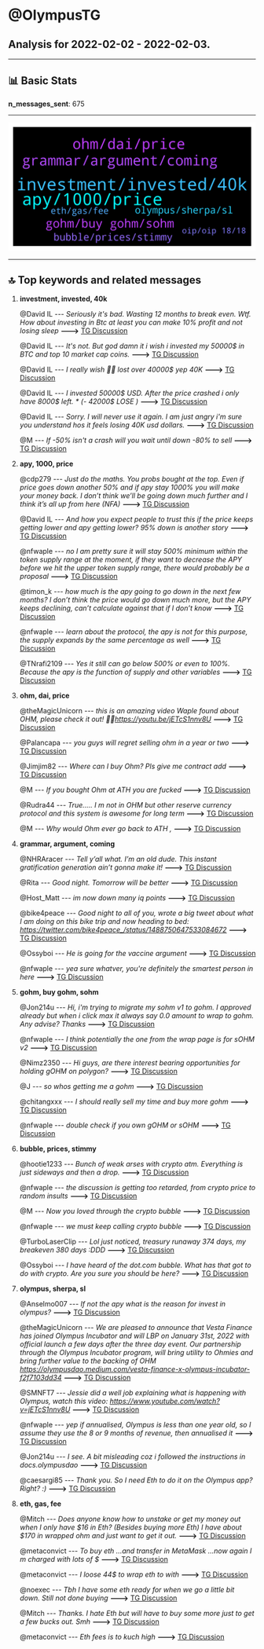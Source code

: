 # **@OlympusTG**
 ## Analysis for **2022-02-02** - **2022-02-03**.

---

## 📊 **Basic Stats**

**n_messages_sent**: 675

---
![wordcloud](OlympusTG_1Days_wordcloud.png)

---


## 🔝 **Top keywords and related messages**

1. **investment, invested, 40k**

    @David IL --- *Seriously it's bad. Wasting 12 months to break even. Wtf. How about investing in Btc at least you can make 10% profit and not losing sleep* **--->** [TG Discussion](https://t.me/OlympusTG/177486)

    @David IL --- *It's not. But god damn it i wish i invested my 50000$ in BTC and top 10 market cap coins.* **--->** [TG Discussion](https://t.me/OlympusTG/177293)

    @David IL --- *I really wish 🥲🥲 lost over 40000$ yep 40K* **--->** [TG Discussion](https://t.me/OlympusTG/177201)

    @David IL --- *I invested 50000$ USD. After the price crashed i only have 8000$ left. * (- 42000$ LOSE  )* **--->** [TG Discussion](https://t.me/OlympusTG/177209)

    @David IL --- *Sorry. I will never use it again. I am just angry i'm sure you understand hos it feels losing 40K usd dollars.* **--->** [TG Discussion](https://t.me/OlympusTG/177350)

    @M --- *If -50% isn't a crash will you wait until down -80% to sell* **--->** [TG Discussion](https://t.me/OlympusTG/177596)

2. **apy, 1000, price**

    @cdp279 --- *Just do the maths. You probs bought at the top. Even if price goes down another 50% and if apy stay 1000% you will make your money back. I don’t think we’ll be going down much further and I think it’s all up from here (NFA)* **--->** [TG Discussion](https://t.me/OlympusTG/177852)

    @David IL --- *And how you expect people to trust this if the price keeps getting lower and apy getting lower? 95% down is another story* **--->** [TG Discussion](https://t.me/OlympusTG/177415)

    @nfwaple --- *no I am pretty sure it will stay 500% minimum within the token supply range at the moment, if they want to decrease the APY before we hit the upper token supply range, there would probably be a proposal* **--->** [TG Discussion](https://t.me/OlympusTG/177903)

    @timon_k --- *how much is the apy going to go down in the next few months?  I don’t think the price would go down much more, but the APY keeps declining, can’t calculate against that if I don’t know* **--->** [TG Discussion](https://t.me/OlympusTG/178103)

    @nfwaple --- *learn about the protocol, the apy is not for this purpose, the supply expands by the same percentage as well* **--->** [TG Discussion](https://t.me/OlympusTG/177221)

    @TNrafi2109 --- *Yes it still can go below 500% or even to 100%. Because the apy is the function of supply and other variables* **--->** [TG Discussion](https://t.me/OlympusTG/177900)

3. **ohm, dai, price**

    @theMagicUnicorn --- *this is an amazing video Waple found about OHM, please check it out! 💚💚https://youtu.be/jETcS1nnv8U* **--->** [TG Discussion](https://t.me/OlympusTG/178505)

    @Palancapa --- *you guys will regret selling ohm in a year or two* **--->** [TG Discussion](https://t.me/OlympusTG/177146)

    @Jimjim82 --- *Where can I buy Ohm? Pls give me contract add* **--->** [TG Discussion](https://t.me/OlympusTG/178536)

    @M --- *If you bought Ohm at ATH you are fucked* **--->** [TG Discussion](https://t.me/OlympusTG/177554)

    @Rudra44 --- *True..... I m not in OHM but other reserve currency protocol and this system is awesome for long term* **--->** [TG Discussion](https://t.me/OlympusTG/177151)

    @M --- *Why would Ohm ever go back to ATH ,* **--->** [TG Discussion](https://t.me/OlympusTG/177533)

4. **grammar, argument, coming**

    @NHRAracer --- *Tell y’all what. I’m an old dude. This instant gratification generation ain’t gonna make it!* **--->** [TG Discussion](https://t.me/OlympusTG/177382)

    @Rita --- *Good night. Tomorrow will be better* **--->** [TG Discussion](https://t.me/OlympusTG/178579)

    @Host_Matt --- *im now down many iq points* **--->** [TG Discussion](https://t.me/OlympusTG/177709)

    @bike4peace --- *Good night to all of you, wrote a big tweet about what I am doing on this bike trip and now heading to bed: https://twitter.com/bike4peace_/status/1488750647533084672* **--->** [TG Discussion](https://t.me/OlympusTG/177861)

    @Ossyboi --- *He is going for the vaccine argument* **--->** [TG Discussion](https://t.me/OlympusTG/177646)

    @nfwaple --- *yea sure whatver, you're definitely the smartest person in here* **--->** [TG Discussion](https://t.me/OlympusTG/177610)

5. **gohm, buy gohm, sohm**

    @Jon214u --- *Hi, i'm trying to migrate my sohm v1 to gohm. I approved already but when i click max it always say 0.0 amount to wrap to gohm. Any advise? Thanks* **--->** [TG Discussion](https://t.me/OlympusTG/177906)

    @nfwaple --- *I think potentially the one from the wrap page is for sOHM v2* **--->** [TG Discussion](https://t.me/OlympusTG/177919)

    @Nimz2350 --- *Hi guys, are there interest bearing opportunities for holding gOHM on polygon?* **--->** [TG Discussion](https://t.me/OlympusTG/177747)

    @J --- *so whos getting me a gohm* **--->** [TG Discussion](https://t.me/OlympusTG/178570)

    @chitangxxx --- *I should really sell my time and buy more gohm* **--->** [TG Discussion](https://t.me/OlympusTG/178330)

    @nfwaple --- *double check if you own gOHM or sOHM* **--->** [TG Discussion](https://t.me/OlympusTG/177907)

6. **bubble, prices, stimmy**

    @hootie1233 --- *Bunch of weak arses with crypto atm. Everything is just sideways and then a drop.* **--->** [TG Discussion](https://t.me/OlympusTG/178133)

    @nfwaple --- *the discussion is getting too retarded, from crypto price to random insults* **--->** [TG Discussion](https://t.me/OlympusTG/177669)

    @M --- *Now you loved through the crypto bubble* **--->** [TG Discussion](https://t.me/OlympusTG/177508)

    @nfwaple --- *we must keep calling crypto bubble* **--->** [TG Discussion](https://t.me/OlympusTG/177553)

    @TurboLaserClip --- *Lol just noticed,  treasury runaway 374 days,  my breakeven 380 days :DDD* **--->** [TG Discussion](https://t.me/OlympusTG/178189)

    @Ossyboi --- *I have heard of the dot.com bubble. What has that got to do with crypto. Are you sure you should be here?* **--->** [TG Discussion](https://t.me/OlympusTG/177515)

7. **olympus, sherpa, sl**

    @Anselmo007 --- *If not the apy what is the reason for invest in olympus?* **--->** [TG Discussion](https://t.me/OlympusTG/177402)

    @theMagicUnicorn --- *We are pleased to announce that Vesta Finance has joined Olympus Incubator and will LBP on January 31st, 2022 with official launch a few days after the three day event. Our partnership through the Olympus Incubator program, will bring utility to Ohmies and bring further value to the backing of OHM  https://olympusdao.medium.com/vesta-finance-x-olympus-incubator-f2f7103dd34* **--->** [TG Discussion](https://t.me/OlympusTG/178285)

    @SMNFT7 --- *Jessie did a well job explaining what is happening with Olympus, watch this video:   https://www.youtube.com/watch?v=jETcS1nnv8U* **--->** [TG Discussion](https://t.me/OlympusTG/178062)

    @nfwaple --- *yep if annualised, Olympus is less than one year old, so I assume they use the 8 or 9 months of revenue, then annualised it* **--->** [TG Discussion](https://t.me/OlympusTG/178246)

    @Jon214u --- *I see. A bit misleading coz i followed the instructions in docs.olympusdao* **--->** [TG Discussion](https://t.me/OlympusTG/177923)

    @caesargi85 --- *Thank you. So I need Eth to do it on the Olympus app? Right? :)* **--->** [TG Discussion](https://t.me/OlympusTG/178009)

8. **eth, gas, fee**

    @Mitch --- *Does anyone know how to unstake or get my money out when I only have $16 in Eth? (Besides buying more Eth) I have about $170 in wrapped ohm and just want to get it out.* **--->** [TG Discussion](https://t.me/OlympusTG/177274)

    @metaconvict --- *To buy eth ...and transfer in MetaMask ...now again I m charged with lots of $* **--->** [TG Discussion](https://t.me/OlympusTG/178430)

    @metaconvict --- *I loose 44$ to wrap eth to with* **--->** [TG Discussion](https://t.me/OlympusTG/178403)

    @noexec --- *Tbh I have some eth ready for when we go a little bit down. Still not done buying* **--->** [TG Discussion](https://t.me/OlympusTG/177855)

    @Mitch --- *Thanks. I hate Eth but will have to buy some more just to get a few bucks out. Smh* **--->** [TG Discussion](https://t.me/OlympusTG/177278)

    @metaconvict --- *Eth fees is to kuch high* **--->** [TG Discussion](https://t.me/OlympusTG/178361)

